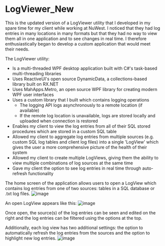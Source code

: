 # LogViewer_New
This is the updated version of a LogViewer utility that I developed in my spare time for my client while working at NuWest. I noticed that they had log entries in many locations in many formats but that they had no way to view them all in one application and to see changes in real time. I therefore enthusiastically began to develop a custom application that would meet their needs.

The LogViewer utility:
- Is a multi-threaded WPF desktop application built with C#'s task-based multi-threading libraries
- Uses ReactiveUI's open source DynamicData, a collections-based library built on RX.NET
- Uses MahApps.Metro, an open source WPF library for creating modern WPF user interfaces
- Uses a custom library that I built which contains logging operations
  * The logging API logs asynchronously to a remote location (if available)
  * If the remote log location is unavailable, logs are stored locally and uploaded when connection is restored
- Enables my client to view the log entries from all of their SQL stored procedures which are stored in a custom SQL table
- Allowed my client to aggregate log entries from multiple sources (e.g. custom SQL log tables and client log files) into a single 'LogView' which gives the user a more comprehensive picture of the health of their system
- Allowed my client to create multiple LogViews, giving them the ability to view multiple combinations of log sources at the same time
- Gave my client the option to see log entries in real time through auto-refresh functionality

The home screen of the application allows users to open a LogView which contains log entries from one of two sources: tables in a SQL database or .txt log files.
![image](https://user-images.githubusercontent.com/61886068/127565146-3f1e679c-bcfd-48b1-a488-75b12d78f906.png)

An open LogView appears like this:
![image](https://user-images.githubusercontent.com/61886068/127565417-71dcdd76-8d4e-4911-af83-88a0f458bf1a.png)

Once open, the source(s) of the log entries can be seen and edited on the right and the log entries can be filtered using the options at the top.

Additionally, each log view has two additional settings: the option to automatically refresh the log entries from the sources and the option to highlight new log entries.
![image](https://user-images.githubusercontent.com/61886068/127565722-36c96107-ad00-418e-a4e0-9a595d37e382.png)

